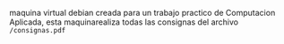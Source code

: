 maquina virtual debian creada para un trabajo practico de Computacion Aplicada, esta maquinarealiza todas las consignas del archivo `/consignas.pdf`
